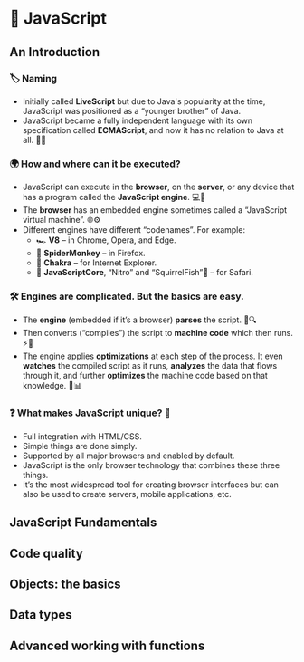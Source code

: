 # 🚀 JavaScript

## An Introduction

### 🏷️ Naming
- Initially called **LiveScript** but due to Java's popularity at the time, JavaScript was positioned as a “younger brother” of Java.
- JavaScript became a fully independent language with its own specification called **ECMAScript**, and now it has no relation to Java at all. 🔗❌

### 🌍 How and where can it be executed?
- JavaScript can execute in the **browser**, on the **server**, or any device that has a program called the **JavaScript engine**. 💻📲
- The **browser** has an embedded engine sometimes called a “JavaScript virtual machine”. 🌐⚙️
- Different engines have different “codenames”. For example:
  - 🏎️ **V8** – in Chrome, Opera, and Edge.
  - 🦊 **SpiderMonkey** – in Firefox.
  - 🔵 **Chakra** – for Internet Explorer.
  - 🍏 **JavaScriptCore**, “Nitro” and “SquirrelFish”🐠 – for Safari.

### 🛠️ Engines are complicated. But the basics are easy.
- The **engine** (embedded if it’s a browser) **parses** the script. 📜🔍
- Then converts (“compiles”) the script to **machine code** which then runs. ⚡💾
- The engine applies **optimizations** at each step of the process. It even **watches** the compiled script as it runs, **analyzes** the data that flows through it, and further **optimizes** the machine code based on that knowledge. 🚀📊

### ❓ What makes JavaScript unique? 🤔

- Full integration with HTML/CSS.
- Simple things are done simply.
- Supported by all major browsers and enabled by default.
- JavaScript is the only browser technology that combines these three things.
- It’s the most widespread tool for creating browser interfaces but can also be used to create servers, mobile applications, etc.

## JavaScript Fundamentals
## Code quality
## Objects: the basics
## Data types
## Advanced working with functions
